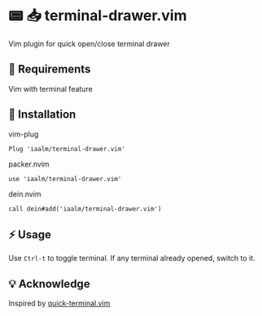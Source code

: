 # 📟 📥 terminal-drawer.vim
Vim plugin for quick open/close terminal drawer

## 🔌 Requirements

Vim with terminal feature

## 🚀 Installation

vim-plug
```
Plug 'iaalm/terminal-drawer.vim'
```

packer.nvim
```
use 'iaalm/terminal-drawer.vim'
```

dein.nvim
```
call dein#add('iaalm/terminal-drawer.vim')
```

## ⚡️ Usage

Use `Ctrl-t` to toggle terminal. If any terminal already opened, switch to it.

## 💡 Acknowledge

Inspired by [quick-terminal.vim](https://gist.github.com/shivamashtikar/16a4d7b83b743c9619e29b47a66138e0)
